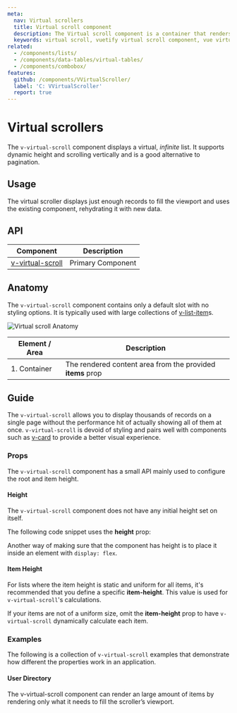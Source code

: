 ```yaml
---
meta:
  nav: Virtual scrollers
  title: Virtual scroll component
  description: The Virtual scroll component is a container that renders only visible elements. It is useful when you need to display large amounts of uniform data.
  keywords: virtual scroll, vuetify virtual scroll component, vue virtual scroll component, v-virtual-scroll component
related:
  - /components/lists/
  - /components/data-tables/virtual-tables/
  - /components/combobox/
features:
  github: /components/VVirtualScroller/
  label: 'C: VVirtualScroller'
  report: true
---
```


# Virtual scrollers

The `v-virtual-scroll` component displays a virtual, _infinite_ list. It supports dynamic height and scrolling vertically and is a good alternative to pagination.

<PageFeatures />

<DocIntroduced version="3.2.0" />

## Usage

The virtual scroller displays just enough records to fill the viewport and uses the existing component, rehydrating it with new data.

<ExamplesUsage name="v-virtual-scroll" />

<PromotedEntry />

## API

| Component | Description |
| - | - |
| [v-virtual-scroll](/api/v-virtual-scroll/) | Primary Component |

<ApiInline hide-links />

## Anatomy

The `v-virtual-scroll` component contains only a default slot with no styling options. It is typically used with large collections of [v-list-item](/components/lists/)s.

![Virtual scroll Anatomy](https://cdn.vuetifyjs.com/docs/images/components/v-virtual-scroll/v-virtual-scroll-anatomy.png)

| Element / Area | Description |
| - | - |
| 1. Container | The rendered content area from the provided **items** prop |

## Guide

The `v-virtual-scroll` allows you to display thousands of records on a single page without the performance hit of actually showing all of them at once. `v-virtual-scroll` is devoid of styling and pairs well with components such as [v-card](/components/cards/) to provide a better visual experience.

### Props

The `v-virtual-scroll` component has a small API mainly used to configure the root and item height.

#### Height

The `v-virtual-scroll` component does not have any initial height set on itself.

The following code snippet uses the **height** prop:

<ExamplesExample file="v-virtual-scroll/prop-height" />

Another way of making sure that the component has height is to place it inside an element with `display: flex`.

<ExamplesExample file="v-virtual-scroll/prop-height-parent" />

#### Item Height

For lists where the item height is static and uniform for all items, it's recommended that you define a specific **item-height**. This value is used for `v-virtual-scroll`'s calculations.

<ExamplesExample file="v-virtual-scroll/prop-item-height" />

If your items are not of a uniform size, omit the **item-height** prop to have `v-virtual-scroll` dynamically calculate each item.

<ExamplesExample file="v-virtual-scroll/prop-dynamic-item-height" />

### Examples

The following is a collection of `v-virtual-scroll` examples that demonstrate how different the properties work in an application.

#### User Directory

The v-virtual-scroll component can render an large amount of items by rendering only what it needs to fill the scroller’s viewport.

<ExamplesExample file="v-virtual-scroll/misc-user-directory" />
